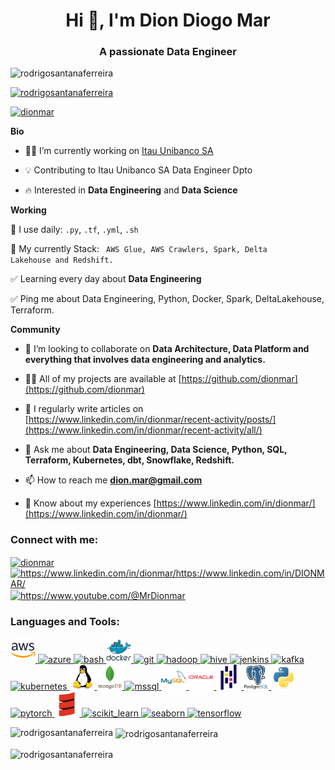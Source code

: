 <h1 align="center">Hi 👋, I'm Dion Diogo Mar</h1>
<h3 align="center">A passionate Data Engineer</h3>

<p align="left"> <img src="https://komarev.com/ghpvc/?username=rodrigosantanaferreira&label=Profile%20views&color=0e75b6&style=flat" alt="rodrigosantanaferreira" /> </p>

<p align="left"> <a href="https://github.com/ryo-ma/github-profile-trophy"><img src="https://github-profile-trophy.vercel.app/?username=rodrigosantanaferreira" alt="rodrigosantanaferreira" /></a> </p>

<p align="left"> <a href="https://twitter.com/dionmar" target="blank"><img src="https://img.shields.io/twitter/follow/dionmar?logo=twitter&style=for-the-badge" alt="dionmar" /></a> </p>

**Bio**

- 👷‍♂️ I’m currently working on [Itau Unibanco SA](http://www.itau.com.br/)

- 💡 Contributing to Itau Unibanco SA Data Engineer Dpto

- 🔥 Interested in  **Data Engineering** and **Data Science**

**Working**

🚀 I use daily: <code>.py</code>, <code>.tf</code>, <code>.yml</code>, <code>.sh</code>

🚀 My currently Stack: <code> AWS Glue, AWS Crawlers, Spark, Delta Lakehouse and Redshift.</code>

✅ Learning every day about **Data Engineering**

✅ Ping me about Data Engineering, Python, Docker, Spark, DeltaLakehouse, Terraform.


**Community**

- 👯 I’m looking to collaborate on **Data Architecture, Data Platform and everything that involves data engineering and analytics.**

- 👨‍💻 All of my projects are available at [https://github.com/dionmar](https://github.com/dionmar)

- 📝 I regularly write articles on [https://www.linkedin.com/in/dionmar/recent-activity/posts/](https://www.linkedin.com/in/dionmar/recent-activity/all/)

- 💬 Ask me about **Data Engineering, Data Science, Python, SQL, Terraform, Kubernetes, dbt, Snowflake, Redshift.**

- 📫 How to reach me **dion.mar@gmail.com**

- 📄 Know about my experiences [https://www.linkedin.com/in/dionmar/](https://www.linkedin.com/in/dionmar/)

<h3 align="left">Connect with me:</h3>
<p align="left">
<a href="https://twitter.com/dionmar" target="blank"><img align="center" src="https://raw.githubusercontent.com/rahuldkjain/github-profile-readme-generator/master/src/images/icons/Social/twitter.svg" alt="dionmar" height="30" width="40" /></a>
<a href="https://linkedin.com/in/https://www.linkedin.com/in/dionmar/https://www.linkedin.com/in/dionmar/" target="blank"><img align="center" src="https://raw.githubusercontent.com/rahuldkjain/github-profile-readme-generator/master/src/images/icons/Social/linked-in-alt.svg" alt="https://www.linkedin.com/in/dionmar/https://www.linkedin.com/in/DIONMAR/" height="30" width="40" /></a>
<a href="https://www.youtube.com/c/https://www.youtube.com/channel/ucz8grcp3vixlgvatplcdd5q" target="blank"><img align="center" src="https://raw.githubusercontent.com/rahuldkjain/github-profile-readme-generator/master/src/images/icons/Social/youtube.svg" alt="https://www.youtube.com/@MrDionmar" height="30" width="40" /></a>
</p>


<h3 align="left">Languages and Tools:</h3>
<p align="left"> <a href="https://aws.amazon.com" target="_blank" rel="noreferrer"> <img src="https://raw.githubusercontent.com/devicons/devicon/master/icons/amazonwebservices/amazonwebservices-original-wordmark.svg" alt="aws" width="40" height="40"/> </a> <a href="https://azure.microsoft.com/en-in/" target="_blank" rel="noreferrer"> <img src="https://www.vectorlogo.zone/logos/microsoft_azure/microsoft_azure-icon.svg" alt="azure" width="40" height="40"/> </a> <a href="https://www.gnu.org/software/bash/" target="_blank" rel="noreferrer"> <img src="https://www.vectorlogo.zone/logos/gnu_bash/gnu_bash-icon.svg" alt="bash" width="40" height="40"/> </a> <a href="https://www.docker.com/" target="_blank" rel="noreferrer"> <img src="https://raw.githubusercontent.com/devicons/devicon/master/icons/docker/docker-original-wordmark.svg" alt="docker" width="40" height="40"/> </a> <a href="https://git-scm.com/" target="_blank" rel="noreferrer"> <img src="https://www.vectorlogo.zone/logos/git-scm/git-scm-icon.svg" alt="git" width="40" height="40"/> </a> <a href="https://hadoop.apache.org/" target="_blank" rel="noreferrer"> <img src="https://www.vectorlogo.zone/logos/apache_hadoop/apache_hadoop-icon.svg" alt="hadoop" width="40" height="40"/> </a> <a href="https://hive.apache.org/" target="_blank" rel="noreferrer"> <img src="https://www.vectorlogo.zone/logos/apache_hive/apache_hive-icon.svg" alt="hive" width="40" height="40"/> </a> <a href="https://www.jenkins.io" target="_blank" rel="noreferrer"> <img src="https://www.vectorlogo.zone/logos/jenkins/jenkins-icon.svg" alt="jenkins" width="40" height="40"/> </a> <a href="https://kafka.apache.org/" target="_blank" rel="noreferrer"> <img src="https://www.vectorlogo.zone/logos/apache_kafka/apache_kafka-icon.svg" alt="kafka" width="40" height="40"/> </a> <a href="https://kubernetes.io" target="_blank" rel="noreferrer"> <img src="https://www.vectorlogo.zone/logos/kubernetes/kubernetes-icon.svg" alt="kubernetes" width="40" height="40"/> </a> <a href="https://www.linux.org/" target="_blank" rel="noreferrer"> <img src="https://raw.githubusercontent.com/devicons/devicon/master/icons/linux/linux-original.svg" alt="linux" width="40" height="40"/> </a> <a href="https://www.mongodb.com/" target="_blank" rel="noreferrer"> <img src="https://raw.githubusercontent.com/devicons/devicon/master/icons/mongodb/mongodb-original-wordmark.svg" alt="mongodb" width="40" height="40"/> </a> <a href="https://www.microsoft.com/en-us/sql-server" target="_blank" rel="noreferrer"> <img src="https://www.svgrepo.com/show/303229/microsoft-sql-server-logo.svg" alt="mssql" width="40" height="40"/> </a> <a href="https://www.mysql.com/" target="_blank" rel="noreferrer"> <img src="https://raw.githubusercontent.com/devicons/devicon/master/icons/mysql/mysql-original-wordmark.svg" alt="mysql" width="40" height="40"/> </a> <a href="https://www.oracle.com/" target="_blank" rel="noreferrer"> <img src="https://raw.githubusercontent.com/devicons/devicon/master/icons/oracle/oracle-original.svg" alt="oracle" width="40" height="40"/> </a> <a href="https://pandas.pydata.org/" target="_blank" rel="noreferrer"> <img src="https://raw.githubusercontent.com/devicons/devicon/2ae2a900d2f041da66e950e4d48052658d850630/icons/pandas/pandas-original.svg" alt="pandas" width="40" height="40"/> </a> <a href="https://www.postgresql.org" target="_blank" rel="noreferrer"> <img src="https://raw.githubusercontent.com/devicons/devicon/master/icons/postgresql/postgresql-original-wordmark.svg" alt="postgresql" width="40" height="40"/> </a> <a href="https://www.python.org" target="_blank" rel="noreferrer"> <img src="https://raw.githubusercontent.com/devicons/devicon/master/icons/python/python-original.svg" alt="python" width="40" height="40"/> </a> <a href="https://pytorch.org/" target="_blank" rel="noreferrer"> <img src="https://www.vectorlogo.zone/logos/pytorch/pytorch-icon.svg" alt="pytorch" width="40" height="40"/> </a> <a href="https://www.scala-lang.org" target="_blank" rel="noreferrer"> <img src="https://raw.githubusercontent.com/devicons/devicon/master/icons/scala/scala-original.svg" alt="scala" width="40" height="40"/> </a> <a href="https://scikit-learn.org/" target="_blank" rel="noreferrer"> <img src="https://upload.wikimedia.org/wikipedia/commons/0/05/Scikit_learn_logo_small.svg" alt="scikit_learn" width="40" height="40"/> </a> <a href="https://seaborn.pydata.org/" target="_blank" rel="noreferrer"> <img src="https://seaborn.pydata.org/_images/logo-mark-lightbg.svg" alt="seaborn" width="40" height="40"/> </a> <a href="https://www.tensorflow.org" target="_blank" rel="noreferrer"> <img src="https://www.vectorlogo.zone/logos/tensorflow/tensorflow-icon.svg" alt="tensorflow" width="40" height="40"/> </a> </p>

<p><img align="left" src="https://github-readme-stats.vercel.app/api/top-langs?username=rodrigosantanaferreira&show_icons=true&locale=en&layout=compact" alt="rodrigosantanaferreira" /></p>

<p>&nbsp;<img align="center" src="https://github-readme-stats.vercel.app/api?username=rodrigosantanaferreira&show_icons=true&locale=en" alt="rodrigosantanaferreira" /></p>

<p><img align="center" src="https://github-readme-streak-stats.herokuapp.com/?user=rodrigosantanaferreira&" alt="rodrigosantanaferreira" /></p>
